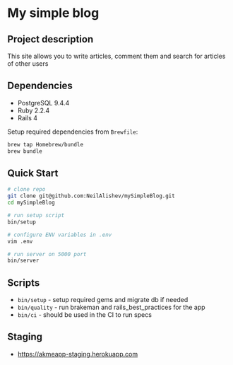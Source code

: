 # My simple blog

## Project description

This site allows you to write articles, comment them and search for
articles of other users

## Dependencies

* PostgreSQL 9.4.4
* Ruby 2.2.4
* Rails 4

Setup required dependencies from `Brewfile`:
```bash
brew tap Homebrew/bundle
brew bundle
```

## Quick Start

```bash
# clone repo
git clone git@github.com:NeilAlishev/mySimpleBlog.git
cd mySimpleBlog

# run setup script
bin/setup

# configure ENV variables in .env
vim .env

# run server on 5000 port
bin/server
```

## Scripts

* `bin/setup` - setup required gems and migrate db if needed
* `bin/quality` - run brakeman and rails_best_practices for the app
* `bin/ci` - should be used in the CI to run specs

## Staging

* https://akmeapp-staging.herokuapp.com
